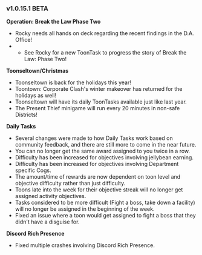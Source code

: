 ### v1.0.15.1 BETA

**Operation: Break the Law Phase Two**
- Rocky needs all hands on deck regarding the recent findings in the D.A. Office!
- - See Rocky for a new ToonTask to progress the story of Break the Law: Phase Two!

**Toonseltown/Christmas**
- Toonseltown is back for the holidays this year!
- Toontown: Corporate Clash's winter makeover has returned for the holidays as well!
- Toonseltown will have its daily ToonTasks available just like last year.
- The Present Thief minigame will run every 20 minutes in non-safe Districts! 

**Daily Tasks**
- Several changes were made to how Daily Tasks work based on community feedback, and there are still more to come in the near future.
- You can no longer get the same award assigned to you twice in a row.
- Difficulty has been increased for objectives involving jellybean earning.
- Difficulty has been increased for objectives involving Department specific Cogs.
- The amount/time of rewards are now dependent on toon level and objective difficulty rather than just difficulty.
- Toons late into the week for their objective streak will no longer get assigned activity objectives.
- Tasks considered to be more difficult (Fight a boss, take down a facility) will no longer be assigned in the beginning of the week.
- Fixed an issue where a toon would get assigned to fight a boss that they didn't have a disguise for.

**Discord Rich Presence**
- Fixed multiple crashes involving Discord Rich Presence.
